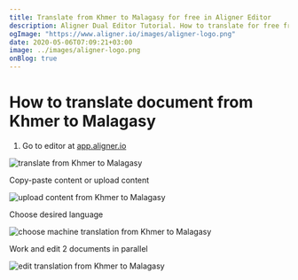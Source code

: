 ```yaml
---
title: Translate from Khmer to Malagasy for free in Aligner Editor
description: Aligner Dual Editor Tutorial. How to translate for free from Khmer to Malagasy. Aligner is multilingual document management platform. 
ogImage: "https://www.aligner.io/images/aligner-logo.png"
date: 2020-05-06T07:09:21+03:00
image: ../images/aligner-logo.png
onBlog: true
---
```


# How to translate document from Khmer to Malagasy

1. Go to editor at [app.aligner.io](https://app.aligner.io "Aligner App web page")

![translate from Khmer to Malagasy](../aligner-blank-editor.png "translate from Khmer to Malagasy")

Copy-paste content or upload content

![upload content from Khmer to Malagasy](../aligner-uploaded-document.png "upload content from Khmer to Malagasy")

Choose desired language

![choose machine translation from Khmer to Malagasy](../aligner-language-dropdown.png "choose machine translation from Khmer to Malagasy")

Work and edit 2 documents in parallel

![edit translation from Khmer to Malagasy](../aligner-double-sitded-editor.png "edit translation from Khmer to Malagasy")

